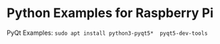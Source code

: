 # Python Examples for Raspberry Pi

PyQt Examples: ```sudo apt install python3-pyqt5*  pyqt5-dev-tools```
